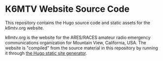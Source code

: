 # K6MTV Website Source Code

This repository contains the Hugo source code and static assets for the k6mtv.org website.

k6mtv.org is the website for the ARES/RACES amateur radio emergency communications organization
for Mountain View, California, USA. The  website is "compiled" from the source material in this
repository by running it through [the Hugo static site generator](http://gohugo.io).
